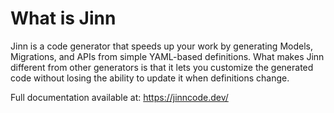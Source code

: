 # What is Jinn

Jinn is a code generator that speeds up your work by generating Models, Migrations, and APIs 
from simple YAML-based definitions. 
What makes Jinn different from other generators is that it lets you customize the generated code 
without losing the ability to update it when definitions change.

Full documentation available at: https://jinncode.dev/

